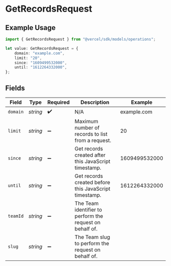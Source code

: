 # GetRecordsRequest

## Example Usage

```typescript
import { GetRecordsRequest } from "@vercel/sdk/models/operations";

let value: GetRecordsRequest = {
    domain: "example.com",
    limit: "20",
    since: "1609499532000",
    until: "1612264332000",
};
```

## Fields

| Field                                                    | Type                                                     | Required                                                 | Description                                              | Example                                                  |
| -------------------------------------------------------- | -------------------------------------------------------- | -------------------------------------------------------- | -------------------------------------------------------- | -------------------------------------------------------- |
| `domain`                                                 | *string*                                                 | :heavy_check_mark:                                       | N/A                                                      | example.com                                              |
| `limit`                                                  | *string*                                                 | :heavy_minus_sign:                                       | Maximum number of records to list from a request.        | 20                                                       |
| `since`                                                  | *string*                                                 | :heavy_minus_sign:                                       | Get records created after this JavaScript timestamp.     | 1609499532000                                            |
| `until`                                                  | *string*                                                 | :heavy_minus_sign:                                       | Get records created before this JavaScript timestamp.    | 1612264332000                                            |
| `teamId`                                                 | *string*                                                 | :heavy_minus_sign:                                       | The Team identifier to perform the request on behalf of. |                                                          |
| `slug`                                                   | *string*                                                 | :heavy_minus_sign:                                       | The Team slug to perform the request on behalf of.       |                                                          |